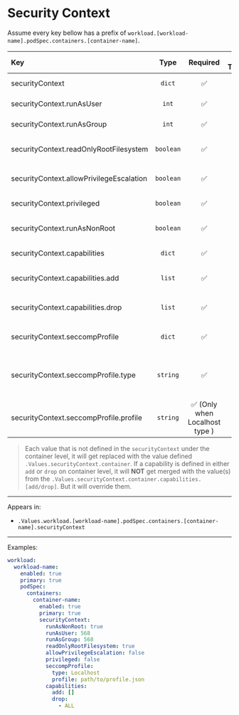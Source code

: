 # Security Context

Assume every key bellow has a prefix of `workload.[workload-name].podSpec.containers.[container-name]`.

| Key                                      |   Type    |            Required            | Helm Template |                              Default                               | Description                                                                              |
| :--------------------------------------- | :-------: | :----------------------------: | :-----------: | :----------------------------------------------------------------: | :--------------------------------------------------------------------------------------- |
| securityContext                          |  `dict`   |               ✅               |      ❌       |             `{{ .Values.securityContext.container }}`              | Define securityContext for the container                                                 |
| securityContext.runAsUser                |   `int`   |               ✅               |      ❌       |        `{{ .Values.securityContext.container.runAsUser }}`         | Define the runAsUser for the container                                                   |
| securityContext.runAsGroup               |   `int`   |               ✅               |      ❌       |        `{{ .Values.securityContext.container.runAsGroup }}`        | Define the runAsGroup for the container                                                  |
| securityContext.readOnlyRootFilesystem   | `boolean` |               ✅               |      ❌       |  `{{ .Values.securityContext.container.readOnlyRootFilesystem }}`  | Define the readOnlyRootFilesystem for the container                                      |
| securityContext.allowPrivilegeEscalation | `boolean` |               ✅               |      ❌       | `{{ .Values.securityContext.container.allowPrivilegeEscalation }}` | Define the allowPrivilegeEscalation for the container                                    |
| securityContext.privileged               | `boolean` |               ✅               |      ❌       |        `{{ .Values.securityContext.container.privileged }}`        | Define the privileged for the container                                                  |
| securityContext.runAsNonRoot             | `boolean` |               ✅               |      ❌       |       `{{ .Values.securityContext.container.runAsNonRoot }}`       | Define the runAsNonRoot for the container                                                |
| securityContext.capabilities             |  `dict`   |               ✅               |      ❌       |       `{{ .Values.securityContext.container.capabilities }}`       | Define the capabilities for the container                                                |
| securityContext.capabilities.add         |  `list`   |               ✅               |      ❌       |     `{{ .Values.securityContext.container.capabilities.add }}`     | Define the capabilities.add for the container                                            |
| securityContext.capabilities.drop        |  `list`   |               ✅               |      ❌       |    `{{ .Values.securityContext.container.capabilities.drop }}`     | Define the capabilities.drop for the container                                           |
| securityContext.seccompProfile           |  `dict`   |               ✅               |      ❌       |      `{{ .Values.securityContext.container.seccompProfile }}`      | Define the seccompProfile for the container                                              |
| securityContext.seccompProfile.type      | `string`  |               ✅               |      ❌       |   `{{ .Values.securityContext.container.seccompProfile.type }}`    | Define the seccompProfile.type for the container (RuntimeDefault, Localhost, Unconfined) |
| securityContext.seccompProfile.profile   | `string`  | ✅ (Only when Localhost type ) |      ❌       |  `{{ .Values.securityContext.container.seccompProfile.profile }}`  | Define the seccompProfile.profile for the container (Only when type is Localhost)        |

> Each value that is not defined in the `securityContext` under the container level, it will get replaced with the value defined `.Values.securityContext.container`.
> If a capability is defined in either `add` or `drop` on container level, it will **NOT** get merged
> with the value(s) from the `.Values.securityContext.container.capabilities.[add/drop]`. But it will override them.

---

Appears in:

- `.Values.workload.[workload-name].podSpec.containers.[container-name].securityContext`

---

Examples:

```yaml
workload:
  workload-name:
    enabled: true
    primary: true
    podSpec:
      containers:
        container-name:
          enabled: true
          primary: true
          securityContext:
            runAsNonRoot: true
            runAsUser: 568
            runAsGroup: 568
            readOnlyRootFilesystem: true
            allowPrivilegeEscalation: false
            privileged: false
            seccompProfile:
              type: Localhost
              profile: path/to/profile.json
            capabilities:
              add: []
              drop:
                - ALL
```

